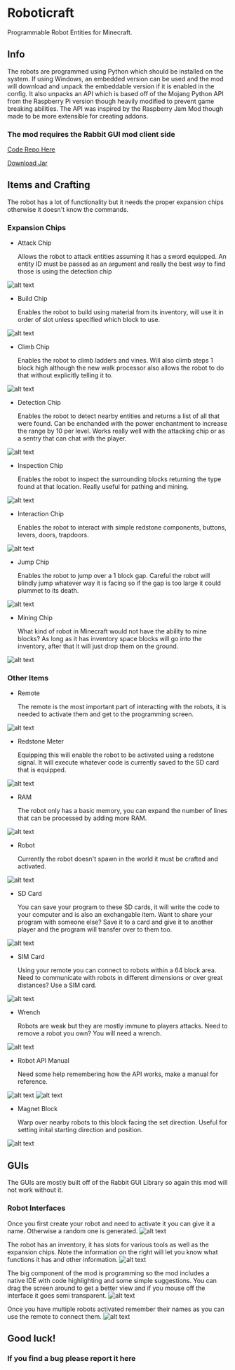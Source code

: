 # Roboticraft
Programmable Robot Entities for Minecraft.

## Info
The robots are programmed using Python which should be installed on the system. If using Windows, an embedded version can be used and the mod will download and unpack the embeddable version if it is enabled in the config. It also unpacks an API which is based off of the Mojang Python API from the Raspberry Pi version though heavily modified to prevent game breaking abilities. The API was inspired by the Raspberry Jam Mod though made to be more extensible for creating addons.

### The mod requires the Rabbit GUI mod client side 
[Code Repo Here](https://github.com/CityOfLearning/rabbit-gui/tree/1.12)

[Download Jar](https://github.com/CityOfLearning/rabbit-gui/releases/download/1.12.2.1/rabbit-gui.jar)

## Items and Crafting
The robot has a lot of functionality but it needs the proper expansion chips otherwise it doesn't know the commands.
### Expansion Chips
* Attack Chip

   Allows the robot to attack entities assuming it has a sword equipped. An entity ID must be passed as an argument and really the best way to find those is using the detection chip

![alt text](https://github.com/CityOfLearning/Robot/blob/master/images/attack.png "Attack Chip")

* Build Chip

   Enables the robot to build using material from its inventory, will use it in order of slot unless specified which block to use.
   

![alt text](https://github.com/CityOfLearning/Robot/blob/master/images/build.png "Build Chip")

* Climb Chip

   Enables the robot to climb ladders and vines. Will also climb steps 1 block high although the new walk processor also allows the robot to do that without explicitly telling it to.
   
![alt text](https://github.com/CityOfLearning/Robot/blob/master/images/climb.png "Climbing Chip")

* Detection Chip

   Enables the robot to detect nearby entities and returns a list of all that were found. Can be enchanded with the power enchantment to increase the range by 10 per level. Works really well with the attacking chip or as a sentry that can chat with the player.
   
![alt text](https://github.com/CityOfLearning/Robot/blob/master/images/detection.png "Detection Chip")

* Inspection Chip

   Enables the robot to inspect the surrounding blocks returning the type found at that location. Really useful for pathing and mining.
   
![alt text](https://github.com/CityOfLearning/Robot/blob/master/images/inspection.png "Inspection Chip")

* Interaction Chip

   Enables the robot to interact with simple redstone components, buttons, levers, doors, trapdoors. 
   
![alt text](https://github.com/CityOfLearning/Robot/blob/master/images/interact.png "Interaction Chip")

* Jump Chip

   Enables the robot to jump over a 1 block gap. Careful the robot will blindly jump whatever way it is facing so if the gap is too large it could plummet to its death. 
   
![alt text](https://github.com/CityOfLearning/Robot/blob/master/images/jump.png "Jump Chip")


* Mining Chip

   What kind of robot in Minecraft would not have the ability to mine blocks? As long as it has inventory space blocks will go into the inventory, after that it will just drop them on the ground.
   
![alt text](https://github.com/CityOfLearning/Robot/blob/master/images/mining.png "Mining Chip")

### Other Items
* Remote

   The remote is the most important part of interacting with the robots, it is needed to activate them and get to the programming screen.
   
![alt text](https://github.com/CityOfLearning/Robot/blob/master/images/remote.png "Robot Remote")

* Redstone Meter

   Equipping this will enable the robot to be activated using a redstone signal. It will execute whatever code is currently saved to the SD card that is equipped.
   
![alt text](https://github.com/CityOfLearning/Robot/blob/master/images/meter.png "Redstone Meter")

* RAM

   The robot only has a basic memory, you can expand the number of lines that can be processed by adding more RAM.
   
![alt text](https://github.com/CityOfLearning/Robot/blob/master/images/ram.png "RAM")

* Robot

   Currently the robot doesn't spawn in the world it must be crafted and activated.
   
![alt text](https://github.com/CityOfLearning/Robot/blob/master/images/robot_block.png "Robot")


* SD Card

   You can save your program to these SD cards, it will write the code to your computer and is also an exchangable item. Want to share your program with someone else? Save it to a card and give it to another player and the program will transfer over to them too.
   
![alt text](https://github.com/CityOfLearning/Robot/blob/master/images/sd_card.png "SD Card")


* SIM Card

   Using your remote you can connect to robots within a 64 block area. Need to communicate with robots in different dimensions or over great distances? Use a SIM card.
   
![alt text](https://github.com/CityOfLearning/Robot/blob/master/images/sim_card.png "SIM Card")

* Wrench

   Robots are weak but they are mostly immune to players attacks. Need to remove a robot you own? You will need a wrench.
   
![alt text](https://github.com/CityOfLearning/Robot/blob/master/images/wrench.png "Wrench")

* Robot API Manual

   Need some help remembering how the API works, make a manual for reference.
   
![alt text](https://github.com/CityOfLearning/Robot/blob/master/images/manual.png "Robot API Manual")
![alt text](https://github.com/CityOfLearning/Robot/blob/master/images/gui/manual2.png "Robot API Manual")

* Magnet Block

   Warp over nearby robots to this block facing the set direction. Useful for setting inital starting direction and position.
   
![alt text](https://github.com/CityOfLearning/Robot/blob/master/images/magnet.png "Magnet Block")

## GUIs
The GUIs are mostly built off of the Rabbit GUI Library so again this mod will not work without it.

### Robot Interfaces
Once you first create your robot and need to activate it you can give it a name. Otherwise a random one is generated.
![alt text](https://github.com/CityOfLearning/Robot/blob/master/images/gui/activate.png "Activation Gui")

The robot has an inventory, it has slots for various tools as well as the expansion chips. Note the information on the right will let you know what functions it has and other information.
![alt text](https://github.com/CityOfLearning/Robot/blob/master/images/gui/inventory.png "Robots Inventory")

The big component of the mod is programming so the mod includes a native IDE with code highlighting and some simple suggestions. You can drag the screen around to get a better view and if you mouse off the interface it goes semi transparent.
![alt text](https://github.com/CityOfLearning/Robot/blob/master/images/gui/program1.png "Programming Interface")

Once you have multiple robots activated remember their names as you can use the remote to connect them.
![alt text](https://github.com/CityOfLearning/Robot/blob/master/images/gui/remote.png "Remote Interface")

## Good luck!
### If you find a bug please report it here
